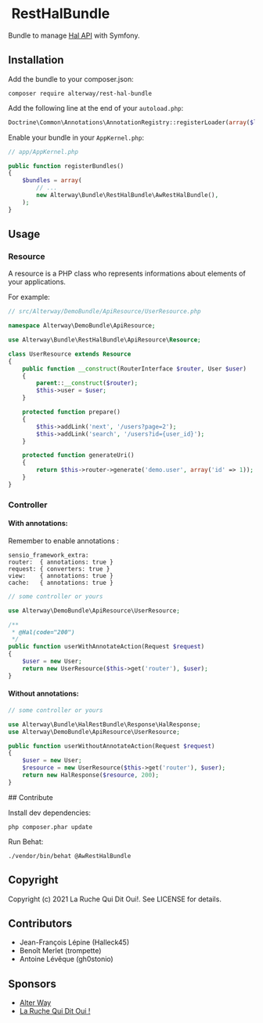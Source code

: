 #  RestHalBundle

Bundle to manage [Hal API](http://stateless.co/hal_specification.html) with Symfony.

## Installation

Add the bundle to your composer.json:

    composer require alterway/rest-hal-bundle

Add the following line at the end of your `autoload.php`:

```php
Doctrine\Common\Annotations\AnnotationRegistry::registerLoader(array($loader, 'loadClass'));
```

Enable your bundle in your `AppKernel.php`:

```php
// app/AppKernel.php

public function registerBundles()
{
    $bundles = array(
        // ...
        new Alterway\Bundle\RestHalBundle\AwRestHalBundle(),
    );
}
```

## Usage

### Resource

A resource is a PHP class who represents informations about elements of your applications.

For example:

```php
// src/Alterway/DemoBundle/ApiResource/UserResource.php

namespace Alterway\DemoBundle\ApiResource;

use Alterway\Bundle\RestHalBundle\ApiResource\Resource;

class UserResource extends Resource
{
    public function __construct(RouterInterface $router, User $user)
    {
        parent::__construct($router);
        $this->user = $user;
    }

    protected function prepare()
    {
        $this->addLink('next', '/users?page=2');
        $this->addLink('search', '/users?id={user_id}');
    }

    protected function generateUri()
    {
        return $this->router->generate('demo.user', array('id' => 1));
    }
}
```

### Controller

#### With annotations:

Remember to enable annotations :

    sensio_framework_extra:
    router:  { annotations: true }
    request: { converters: true }
    view:    { annotations: true }
    cache:   { annotations: true }

```php
// some controller or yours

use Alterway\DemoBundle\ApiResource\UserResource;

/**
 * @Hal(code="200")
 */
public function userWithAnnotateAction(Request $request)
{
    $user = new User;
    return new UserResource($this->get('router'), $user);
}
```

#### Without annotations:

```php
// some controller or yours

use Alterway\Bundle\HalRestBundle\Response\HalResponse;
use Alterway\DemoBundle\ApiResource\UserResource;

public function userWithoutAnnotateAction(Request $request)
{
    $user = new User;
    $resource = new UserResource($this->get('router'), $user);
    return new HalResponse($resource, 200);
}
```

## Contribute

Install dev dependencies:

    php composer.phar update

Run Behat:

    ./vendor/bin/behat @AwRestHalBundle

## Copyright

Copyright (c) 2021 La Ruche Qui Dit Oui!. See LICENSE for details.

##  Contributors

+ Jean-François Lépine (Halleck45)
+ Benoît Merlet (trompette)
+ Antoine Lévêque (gh0stonio)

## Sponsors

+ [Alter Way](http://www.alterway.fr)
+ [La Ruche Qui Dit Oui !](http://www.laruchequiditoui.fr)
